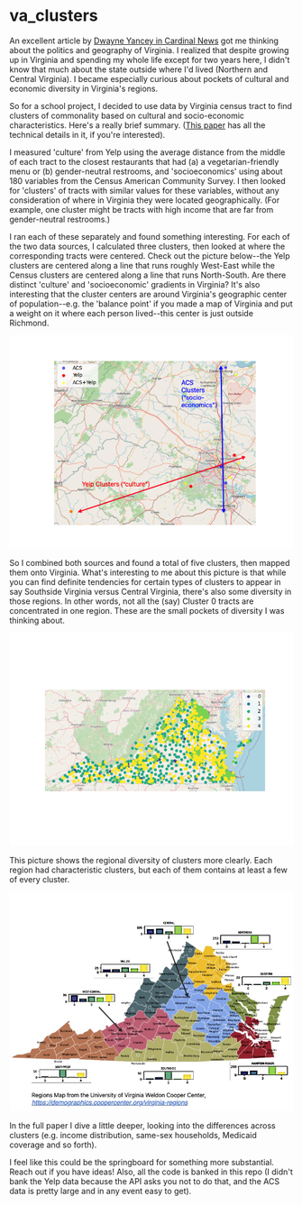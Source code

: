 # va_clusters

An excellent article by [Dwayne Yancey in Cardinal News](https://cardinalnews.org/2023/10/11/10-important-things-about-this-years-virginia-elections/) got me thinking about the politics and geography of Virginia. I realized that despite growing up in Virginia and spending my whole life except for two years here, I didn't know that much about the state outside where I'd lived (Northern and Central Virginia). I became especially curious about pockets of cultural and economic diversity in Virginia's regions.

So for a school project, I decided to use data by Virginia census tract to find clusters of commonality based on cultural and socio-economic characteristics. Here's a really brief summary. ([This paper](https://github.com/Charlie-Kramer/va_clusters/blob/main/Va_clusters.pdf) has all the technical details in it, if you're interested). 

I measured 'culture' from Yelp using the average distance from the middle of each tract to the closest restaurants that had (a) a vegetarian-friendly menu or (b) gender-neutral restrooms, and 'socioeconomics' using about 180 variables from the Census American Community Survey. I then looked for 'clusters' of tracts with similar values for these variables, without any consideration of where in Virginia they were located geographically. (For example, one cluster might be tracts with high income that are far from gender-neutral restrooms.)

I ran each of these separately and found something interesting. For each of the two data sources, I calculated three clusters, then looked at where the corresponding tracts were centered. Check out the picture below--the Yelp clusters are centered along a line that runs roughly West-East while the Census clusters are centered along a line that runs North-South. Are there distinct 'culture' and 'socioeconomic' gradients in Virginia? It's also interesting that the cluster centers are around Virginia's geographic center of population--e.g. the 'balance point' if you made a map of Virginia and put a weight on it where each person lived--this center is just outside Richmond. 

![](cluster_centroid_annotated.png)

So I combined both sources and found a total of five clusters, then mapped them onto Virginia. What's interesting to me about this picture is that while you can find definite tendencies for certain types of clusters to appear in say Southside Virginia versus Central Virginia, there's also some diversity in those regions. In other words, not all the (say) Cluster 0 tracts are concentrated in one region. These are the small pockets of diversity I was thinking about. 

![](ACS_Yelp_Cluster_Map.png)

This picture shows the regional diversity of clusters more clearly. Each region had characteristic clusters, but each of them contains at least a few of every cluster. 

![](Cluster_Distrib_by_Region.jpg) 

In the full paper I dive a little deeper, looking into the differences across clusters (e.g. income distribution, same-sex households, Medicaid coverage and so forth). 

I feel like this could be the springboard for something more substantial. Reach out if you have ideas! Also, all the code is banked in this repo (I didn't bank the Yelp data because the API asks you not to do that, and the ACS data is pretty large and in any event easy to get).


